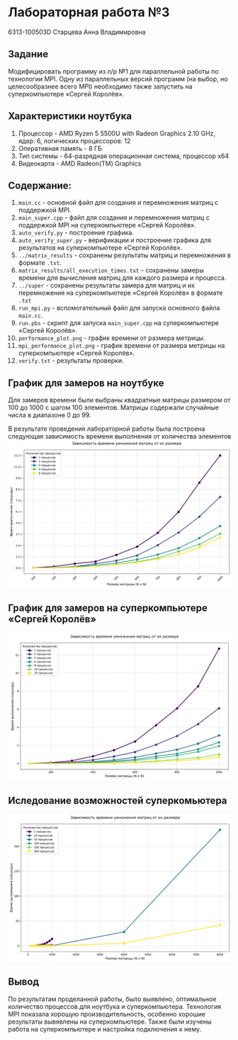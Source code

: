 # Лабораторная работа №3
6313-100503D Старцева Анна Владимировна

## Задание
Модифицировать программу из л/р №1 для параллельной работы по технологии MPI. Одну из параллельных версий программ 
(на выбор, но целесообразнее всего MPI) необходимо также запустить на суперкомпьютере «Сергей Королёв».

## Характеристики ноутбука
1) Процессор - AMD Ryzen 5 5500U with Radeon Graphics 2.10 GHz, ядер: 6, логических процессоров: 12
2) Оперативная память - 8 ГБ
3) Тип системы - 64-разрядная операционная система, процессор x64
4) Видеокарта - AMD Radeon(TM) Graphics

## Содержание:
1) `main.cc` - основной файл для создания и перемножения матриц с поддержкой MPI.
2) `main_super.cpp` - файл для создания и перемножения матриц с поддержкой MPI на суперкомпьютере «Сергей Королёв».
3) `auto_verify.py` - построение графика.
4) `auto_verify_super.py` - верификации и построение графика для результатов на суперкомпьютере «Сергей Королёв».
5) `../matrix_results` - сохранены результаты матриц и перемножения в формате `.txt`.
6) `matrix_results/all_execution_times.txt` - сохранены замеры времени для вычисления матриц для каждого размера и процесса.
7) `../super` - сохранены результаты замера для матриц и их перемножения на суперкомпьютере «Сергей Королёв» в формате `.txt`
8) `run_mpi.py` - вспомогательный файл для запуска основного файла `main.cc`.
9) `run.pbs` - скрипт для запуска `main_super.cpp` на суперкомпьютере «Сергей Королёв».
10) `performance_plot.png` - график времени от размера метрицы.
11) `mpi_performance_plot.png` - график времени от размера метрицы на суперкомпьютере «Сергей Королёв».
12) `verify.txt` - результаты проверки.

## График для замеров на ноутбуке
Для замеров времени были выбраны квадратные матрицы размером от 100 до 1000 с шагом 100 элементов.
Матрицы содержали случайные числа в диапазоне 0 до 99.

В результате проведения лабораторной работы была построена следующая зависимость времени выполнения от количества элементов
![График](performance_plot.png)

## График для замеров на суперкомпьютере «Сергей Королёв»
![График](mpi_performance_plot.png)

## Иследование возможностей суперкомьютера
![График](performance_plot_mpi_is.png)

## Вывод
По результатам проделанной работы, было выявлено, оптимальное количество процессов для ноутбука и суперкомпьютера. 
Технология MPI показала хорошую производительность, особенно хорошие результаты вывявлены на суперкомпьютере. 
Также были изучены работа на суперкомпьютере и настройка подключения к нему.